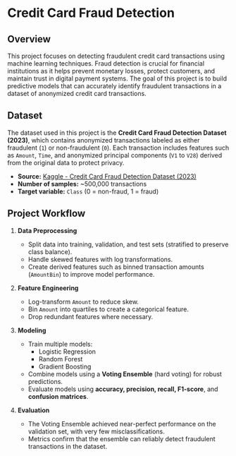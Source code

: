 # Credit Card Fraud Detection

## Overview
This project focuses on detecting fraudulent credit card transactions using machine learning techniques. Fraud detection is crucial for financial institutions as it helps prevent monetary losses, protect customers, and maintain trust in digital payment systems. The goal of this project is to build predictive models that can accurately identify fraudulent transactions in a dataset of anonymized credit card transactions.

## Dataset
The dataset used in this project is the **Credit Card Fraud Detection Dataset (2023)**, which contains anonymized transactions labeled as either fraudulent (`1`) or non-fraudulent (`0`). Each transaction includes features such as `Amount`, `Time`, and anonymized principal components (`V1` to `V28`) derived from the original data to protect privacy.

- **Source:** [Kaggle - Credit Card Fraud Detection Dataset (2023)](https://www.kaggle.com/datasets/nelgiriyewithana/credit-card-fraud-detection-dataset-2023?resource=download)
- **Number of samples:** ~500,000 transactions
- **Target variable:** `Class` (0 = non-fraud, 1 = fraud)

## Project Workflow
1. **Data Preprocessing**
   - Split data into training, validation, and test sets (stratified to preserve class balance).
   - Handle skewed features with log transformations.
   - Create derived features such as binned transaction amounts (`AmountBin`) to improve model performance.

2. **Feature Engineering**
   - Log-transform `Amount` to reduce skew.
   - Bin `Amount` into quartiles to create a categorical feature.
   - Drop redundant features where necessary.

3. **Modeling**
   - Train multiple models:
     - Logistic Regression
     - Random Forest
     - Gradient Boosting
   - Combine models using a **Voting Ensemble** (hard voting) for robust predictions.
   - Evaluate models using **accuracy, precision, recall, F1-score**, and **confusion matrices**.

4. **Evaluation**
   - The Voting Ensemble achieved near-perfect performance on the validation set, with very few misclassifications.
   - Metrics confirm that the ensemble can reliably detect fraudulent transactions in the dataset.
